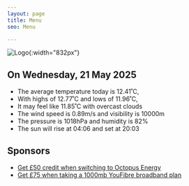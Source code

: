 ```yaml
---
layout: page
title: Menu
seo: Menu

---
```


![Logo](/images/logo.jpg){:width="832px"}

<!-- weather_marker starts -->
## On Wednesday, 21 May 2025

- The average temperature today is 12.41˚C,
- With highs of 12.77˚C and lows of 11.96˚C,
- It may feel like 11.85˚C with overcast clouds
- The wind speed is 0.89m/s and visibility is 10000m
- The pressure is 1018hPa and humidity is 82%
- The sun will rise at 04:06 and set at 20:03

<!-- weather_marker ends -->

## Sponsors

- [Get £50 credit when switching to Octopus Energy](https://bit.ly/3oD1nnS)
- [Get £75 when taking a 1000mb YouFibre broadband plan](https://aklam.io/91zWhU?)
